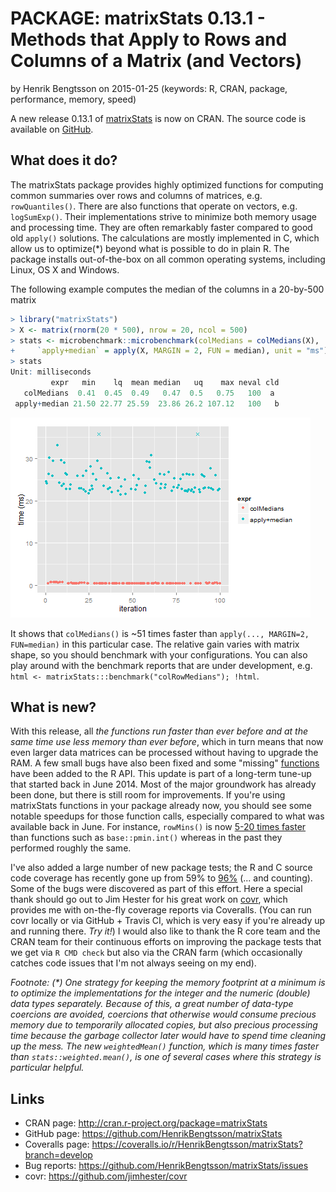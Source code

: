 




# PACKAGE: matrixStats 0.13.1 - Methods that Apply to Rows and Columns of a Matrix (and Vectors)
by Henrik Bengtsson on 2015-01-25
(keywords: R, CRAN, package, performance, memory, speed)

A new release 0.13.1 of [matrixStats] is now on CRAN.  The source code is available on [GitHub](https://github.com/HenrikBengtsson/matrixStats).

## What does it do?
The matrixStats package provides highly optimized functions for computing common summaries over rows and columns of matrices, e.g. `rowQuantiles()`.  There are also functions that operate on vectors, e.g. `logSumExp()`.  Their implementations strive to minimize both memory usage and processing time.  They are often remarkably faster compared to good old `apply()` solutions.  The calculations are mostly implemented in C, which allow us to optimize(*) beyond what is possible to do in plain R.  The package installs out-of-the-box on all common operating systems, including Linux, OS X and Windows.

The following example computes the median of the columns in a 20-by-500 matrix
```r
> library("matrixStats")
> X <- matrix(rnorm(20 * 500), nrow = 20, ncol = 500)
> stats <- microbenchmark::microbenchmark(colMedians = colMedians(X), 
+     `apply+median` = apply(X, MARGIN = 2, FUN = median), unit = "ms")
> stats
Unit: milliseconds
         expr   min    lq  mean median   uq    max neval cld
   colMedians  0.41  0.45  0.49   0.47  0.5   0.75   100  a 
 apply+median 21.50 22.77 25.59  23.86 26.2 107.12   100   b
```
![](figures/colMedians.png)

It shows that `colMedians()` is ~51 times faster than `apply(..., MARGIN=2, FUN=median)` in this particular case.  The relative gain varies with matrix shape, so you should benchmark with your configurations.  You can also play around with the benchmark reports that are under development, e.g. `html <- matrixStats:::benchmark("colRowMedians"); !html`.


## What is new?

With this release, all _the functions run faster than ever before and at the same time use less memory than ever before_, which in turn means that now even larger data matrices can be processed without having to upgrade the RAM.  A few small bugs have also been fixed and some "missing" [functions](http://cran.r-project.org/web/packages/matrixStats/vignettes/matrixStats-methods.html) have been added to the R API.  This update is part of a long-term tune-up that started back in June 2014.  Most of the major groundwork has already been done, but there is still room for improvements.  If you're using matrixStats functions in your package already now, you should see some notable speedups for those function calls, especially compared to what was available back in June.  For instance, `rowMins()` is now [5-20 times faster](http://stackoverflow.com/questions/13676878/fastest-way-to-get-min-from-every-column-in-a-matrix) than functions such as `base::pmin.int()` whereas in the past they performed roughly the same.

I've also added a large number of new package tests; the R and C source code coverage has recently gone up from 59% to [96%](https://coveralls.io/r/HenrikBengtsson/matrixStats?branch=develop) (... and counting).  Some of the bugs were discovered as part of this effort.  Here a special thank should go out to Jim Hester for his great work on [covr], which provides me with on-the-fly coverage reports via Coveralls.  (You can run covr locally or via GitHub + Travis CI, which is very easy if you're already up and running there.  _Try it!_)  I would also like to thank the R core team and the CRAN team for their continuous efforts on improving the package tests that we get via `R CMD check` but also via the CRAN farm (which occasionally catches code issues that I'm not always seeing on my end).

_Footnote:
(*) One strategy for keeping the memory footprint at a minimum is to optimize the implementations for the integer and the numeric (double) data types separately.  Because of this, a great number of data-type coercions are avoided, coercions that otherwise would consume precious memory due to temporarily allocated copies, but also precious processing time because the garbage collector later would have to spend time cleaning up the mess.   The new `weightedMean()` function, which is many times faster than `stats::weighted.mean()`, is one of several cases where this strategy is particular helpful._  


## Links
* CRAN page: http://cran.r-project.org/package=matrixStats
* GitHub page: https://github.com/HenrikBengtsson/matrixStats
* Coveralls page: https://coveralls.io/r/HenrikBengtsson/matrixStats?branch=develop
* Bug reports: https://github.com/HenrikBengtsson/matrixStats/issues
* covr: https://github.com/jimhester/covr


[matrixStats]: http://cran.r-project.org/package=matrixStats
[covr]: https://github.com/jimhester/covr

